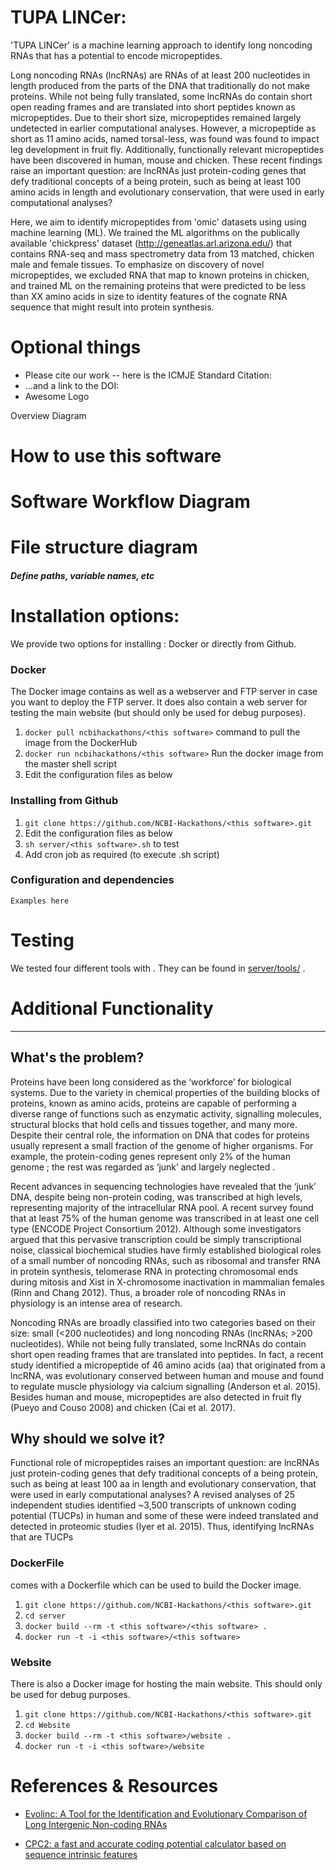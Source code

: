 # TUPA LINCer: 
'TUPA LINCer' is a machine learning approach to identify  long noncoding RNAs that has a potential to encode micropeptides. 

Long noncoding RNAs (lncRNAs) are RNAs of at least 200 nucleotides in length produced from the parts of the DNA that traditionally do not make proteins. While not being fully translated, some lncRNAs do contain short open reading frames and are translated into short peptides known as micropeptides. Due to their short size, micropeptides remained largely undetected in earlier computational analyses. However, a micropeptide as short as 11 amino acids, named torsal-less, was found was found to impact leg development in fruit fly. Additionally, functionally relevant micropeptides have been discovered in human, mouse and chicken. These recent findings raise an important question: are lncRNAs just protein-coding genes that defy traditional concepts of a being protein, such as being at least 100 amino acids in length and evolutionary conservation, that were used in early computational analyses? 

Here, we aim to identify micropeptides from 'omic' datasets using using machine learning (ML). We trained the ML algorithms on the publically available 'chickpress' dataset (http://geneatlas.arl.arizona.edu/) that contains RNA-seq and mass spectrometry data from 13 matched, chicken male and female tissues. To emphasize on discovery of novel micropeptides, we excluded RNA that map to known proteins in chicken, and trained ML on the remaining proteins that were predicted to be less than XX amino acids in size to identity features of the cognate RNA sequence that might result into protein synthesis. 

# Optional things
- Please cite our work -- here is the ICMJE Standard Citation:
- ...and a link to the DOI:
- Awesome Logo



Overview Diagram

# How to use this software

# Software Workflow Diagram

# File structure diagram
#### _Define paths, variable names, etc_

# Installation options:

We provide two options for installing <this software>: Docker or directly from Github.

### Docker

The Docker image contains <this software> as well as a webserver and FTP server in case you want to deploy the FTP server. It does also contain a web server for testing the <this software> main website (but should only be used for debug purposes).

1. `docker pull ncbihackathons/<this software>` command to pull the image from the DockerHub
2. `docker run ncbihackathons/<this software>` Run the docker image from the master shell script
3. Edit the configuration files as below

### Installing <this software> from Github

1. `git clone https://github.com/NCBI-Hackathons/<this software>.git`
2. Edit the configuration files as below
3. `sh server/<this software>.sh` to test
4. Add cron job as required (to execute <this software>.sh script)

### Configuration and dependencies

```Examples here```

# Testing

We tested four different tools with <this software>. They can be found in [server/tools/](server/tools/) .

# Additional Functionality

---------

## What's the problem?
Proteins have been long considered as the ‘workforce’ for biological systems. Due to the variety in chemical properties of the building blocks of proteins, known as amino acids, proteins are capable of performing a diverse range of functions such as enzymatic activity, signalling molecules, structural blocks that hold cells and tissues together, and many more. Despite their central role, the information on DNA that codes for proteins usually represent a small fraction of the genome of higher organisms. For example, the protein-coding genes represent only 2% of the human genome ; the rest was regarded as ‘junk’ and largely neglected . 

Recent advances in sequencing technologies have revealed that the ‘junk’ DNA, despite being non-protein coding, was transcribed at high levels, representing majority of the intracellular RNA pool. A recent survey found that at least 75% of the human genome was transcribed in at least one cell type (ENCODE Project Consortium 2012). Although some investigators argued that this pervasive transcription could be simply transcriptional noise, classical biochemical studies have firmly established biological roles of a small number of noncoding RNAs, such as ribosomal and transfer RNA in protein synthesis, telomerase RNA in protecting chromosomal ends during mitosis and Xist in X-chromosome inactivation in mammalian females (Rinn and Chang 2012). Thus, a broader role of noncoding RNAs in physiology is an intense area of research. 

Noncoding RNAs are broadly classified into two categories based on their size: small (<200 nucleotides) and long noncoding RNAs (lncRNAs; >200 nucleotides). While not being fully translated, some lncRNAs do contain short open reading frames that are translated into peptides. In fact, a recent study identified a micropeptide of 46 amino acids (aa) that originated from a lncRNA, was evolutionary conserved between human and mouse and found to regulate muscle physiology via calcium signalling (Anderson et al. 2015). Besides human and mouse, micropeptides are also detected in fruit fly (Pueyo and Couso 2008) and chicken (Cai et al. 2017). 

## Why should we solve it?
Functional role of micropeptides raises an important question: are lncRNAs just protein-coding genes that defy traditional concepts of a being protein, such as being at least 100 aa in length and evolutionary conservation, that were used in early computational analyses? A revised analyses of 25 independent studies identified ~3,500 transcripts of unknown coding potential (TUCPs) in human and some of these were indeed translated and detected in proteomic studies (Iyer et al. 2015). Thus, identifying lncRNAs that are TUCPs 



### DockerFile

<this software> comes with a Dockerfile which can be used to build the Docker image.

  1. `git clone https://github.com/NCBI-Hackathons/<this software>.git`
  2. `cd server`
  3. `docker build --rm -t <this software>/<this software> .`
  4. `docker run -t -i <this software>/<this software>`

### Website

There is also a Docker image for hosting the main website. This should only be used for debug purposes.

  1. `git clone https://github.com/NCBI-Hackathons/<this software>.git`
  2. `cd Website`
  3. `docker build --rm -t <this software>/website .`
  4. `docker run -t -i <this software>/website`

# References & Resources

- [Evolinc: A Tool for the Identification and Evolutionary Comparison of Long Intergenic Non-coding RNAs](https://www.frontiersin.org/articles/10.3389/fgene.2017.00052/full)

- [CPC2: a fast and accurate coding potential calculator based on sequence intrinsic features](https://academic.oup.com/nar/article/45/W1/W12/3831091)
